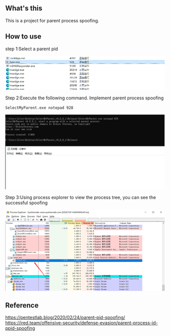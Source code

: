 ## What's this
This is a project for parent process spoofing.

## How to use
step 1:Select a parent pid

![check](image/check.png)

Step 2:Execute the following command. Implement parent process spoofing
```
SelectMyParent.exe notepad 928
```

![result](image/result.png)

Step 3:Using process explorer to view the process tree, you can see the successful spoofing

![success](image/success.png)

## Reference
https://pentestlab.blog/2020/02/24/parent-pid-spoofing/
https://ired.team/offensive-security/defense-evasion/parent-process-id-ppid-spoofing

